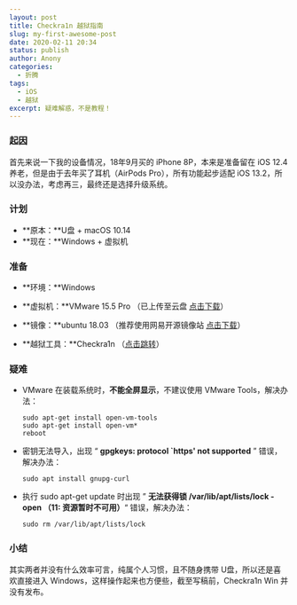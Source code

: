 ```yaml
---
layout: post
title: Checkra1n 越狱指南
slug: my-first-awesome-post
date: 2020-02-11 20:34
status: publish
author: Anony
categories: 
  - 折腾
tags: 
  - iOS
  - 越狱
excerpt: 疑难解惑，不是教程！
---
```

### 起因

首先来说一下我的设备情况，18年9月买的 iPhone 8P，本来是准备留在 iOS 12.4 养老，但是由于去年买了耳机（AirPods Pro），所有功能起步适配 iOS 13.2，所以没办法，考虑再三，最终还是选择升级系统。

### 计划

- **原本：**U盘 + macOS 10.14
- **现在：**Windows + 虚拟机

### 准备

- **环境：**Windows

- **虚拟机：**VMware 15.5 Pro （已上传至云盘 [点击下载](https://pukobaggstuacnz-my.sharepoint.com/personal/jhx520_qqu_me/_layouts/15/download.aspx?SourceUrl=%2Fpersonal%2Fjhx520%5Fqqu%5Fme%2FDocuments%2FVMware%20MacOS%2Fvmware%2Dpro15%2Ezip)）

- **镜像：**ubuntu 18.03 （推荐使用网易开源镜像站 [点击下载](http://mirrors.163.com/ubuntu-releases/18.04/ubuntu-18.04.3-desktop-amd64.iso)）
- **越狱工具：**Checkra1n （[点击跳转](https://checkra.in/)）

### 疑难

- VMware 在装载系统时，**不能全屏显示**，不建议使用 VMware Tools，解决办法：

  ```shell
  sudo apt-get install open-vm-tools
  sudo apt-get install open-vm*
  reboot
  ```

- 密钥无法导入，出现 “ **gpgkeys: protocol `https' not supported** ” 错误，解决办法：

  ```shell
  sudo apt install gnupg-curl
  ```

- 执行 sudo apt-get update 时出现 ” **无法获得锁 /var/lib/apt/lists/lock - open （11: 资源暂时不可用）**“ 错误，解决办法：

  ```shell
  sudo rm /var/lib/apt/lists/lock
  ```

### 小结

其实两者并没有什么效率可言，纯属个人习惯，且不随身携带 U盘，所以还是喜欢直接进入 Windows，这样操作起来也方便些，截至写稿前，Checkra1n Win 并没有发布。